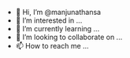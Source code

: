 - 👋 Hi, I’m @manjunathansa
- 👀 I’m interested in ...
- 🌱 I’m currently learning ...
- 💞️ I’m looking to collaborate on ...
- 📫 How to reach me ...

<!---
manjunathansa/manjunathansa is a ✨ special ✨ repository because its `README.md` (this file) appears on your GitHub profile.
You can click the Preview link to take a look at your changes.
--->
